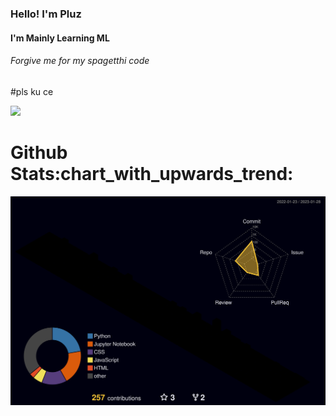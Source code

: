 

<h3>Hello! I'm Pluz</h3>

<h4>I'm Mainly Learning ML</h4>

<h6> Forgive me for my spagetthi code</h6>
#pls ku ce
<p>
  <a href="https://youtu.be/3ijkvUYwJhU">
    <img  src='https://i.pinimg.com/originals/b1/4f/44/b14f44d585811216adcc0c2624814afc.jpg'/>
  </a>
</p>


<h1>Github Stats:chart_with_upwards_trend:</h1>


![](./profile-3d-contrib/profile-night-rainbow.svg)





